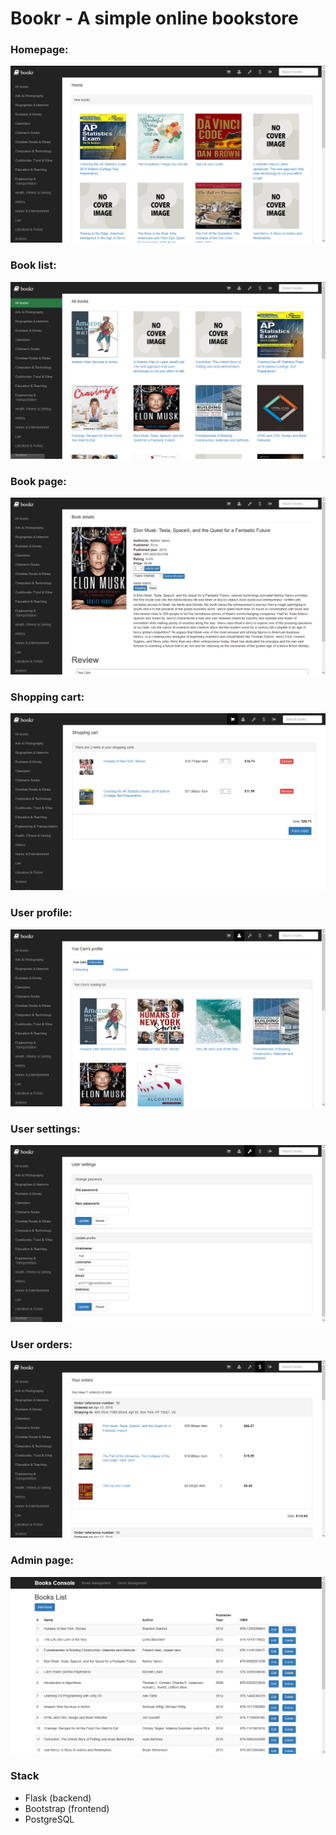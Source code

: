 # Bookr - A simple online bookstore

### Homepage:
![shot](screenshot.png)

### Book list:
![shot](book_list.png)

### Book page:
![shot](book_page.png)

### Shopping cart:
![shot](shopping_cart.png)

### User profile:
![shot](user_profile.png)

### User settings:
![shot](user_settings.png)

### User orders:
![shot](orders.png)

### Admin page:
![shot](admin.png)

### Stack
- Flask (backend)
- Bootstrap (frontend)
- PostgreSQL